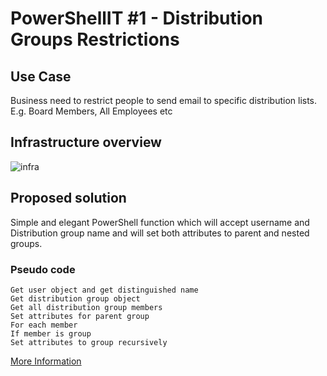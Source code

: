 # PowerShellIT #1 - Distribution Groups Restrictions
## Use Case 
Business need to restrict people to send email to specific distribution lists. E.g. Board Members, All Employees etc

## Infrastructure overview 
![infra](https://www.andysvints.com/wp-content/uploads/2020/02/pwshit1-diagram.png)
## Proposed solution

Simple and elegant PowerShell function which will accept username and Distribution group name and will set both attributes to parent and nested groups.

### Pseudo code
```
Get user object and get distinguished name
Get distribution group object
Get all distribution group members
Set attributes for parent group
For each member
If member is group
Set attributes to group recursively 
```

[More Information](https://www.andysvints.com/poweshellit-2-remove-user-files/)
